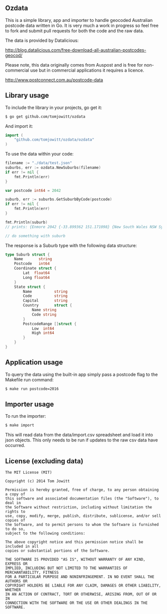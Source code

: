 Ozdata
---------------------

This is a simple library, app and importer to handle geocoded Australian postcode data written in Go.
It is very much a work in progress so feel free to fork and submit pull requests for both the code and the raw data.

The data is provided by Datalicious:

http://blog.datalicious.com/free-download-all-australian-postcodes-geocod/

Please note, this data originally comes from Auspost and is free for non-commercial use
but in commercial applications it requires a licence.

http://www.postconnect.com.au/postcode-data

Library usage
---------------------

To include the library in your projects, go get it:

```bash
$ go get github.com/tomjowitt/ozdata
```

And import it:

```go
import (
    "github.com/tomjowitt/ozdata/ozdata"
)
```

To use the data within your code:

```go
filename := "./data/test.json"
suburbs, err := ozdata.NewSuburbs(filename)
if err != nil {
    fmt.Println(err)
}

var postcode int64 = 2042

suburb, err := suburbs.GetSuburbByCode(postcode)
if err != nil {
    fmt.Println(err)
}

fmt.Println(suburb)
// prints: {Enmore 2042 {-33.899362 151.171098} {New South Wales NSW Sydney {Australia AU} [{2000 2999}]}}

// do something with suburb
```

The response is a Suburb type with the following data structure:

```go
type Suburb struct {
    Name       string
    Postcode   int64
    Coordinate struct {
        Lat  float64
        Long float64
    }
    State struct {
        Name          string
        Code          string
        Capital       string
        Country       struct {
            Name string
            Code string
        }
        PostcodeRange []struct {
            Low  int64
            High int64
        }
    }
}
```

Application usage
---------------------

To query the data using the built-in app simply pass a postcode flag to the Makefile run command:

```bash
$ make run postcode=2016
```

Importer usage
---------------------

To run the importer:

```bash
$ make import
```
This will read data from the data/import.csv spreadsheet and load it into json objects. This only
needs to be run if updates to the raw csv data have occurred.

License (excluding data)
---------------------

    The MIT License (MIT)

    Copyright (c) 2014 Tom Jowitt

    Permission is hereby granted, free of charge, to any person obtaining a copy of
    this software and associated documentation files (the "Software"), to deal in
    the Software without restriction, including without limitation the rights to
    use, copy, modify, merge, publish, distribute, sublicense, and/or sell copies of
    the Software, and to permit persons to whom the Software is furnished to do so,
    subject to the following conditions:

    The above copyright notice and this permission notice shall be included in all
    copies or substantial portions of the Software.

    THE SOFTWARE IS PROVIDED "AS IS", WITHOUT WARRANTY OF ANY KIND, EXPRESS OR
    IMPLIED, INCLUDING BUT NOT LIMITED TO THE WARRANTIES OF MERCHANTABILITY, FITNESS
    FOR A PARTICULAR PURPOSE AND NONINFRINGEMENT. IN NO EVENT SHALL THE AUTHORS OR
    COPYRIGHT HOLDERS BE LIABLE FOR ANY CLAIM, DAMAGES OR OTHER LIABILITY, WHETHER
    IN AN ACTION OF CONTRACT, TORT OR OTHERWISE, ARISING FROM, OUT OF OR IN
    CONNECTION WITH THE SOFTWARE OR THE USE OR OTHER DEALINGS IN THE SOFTWARE.
